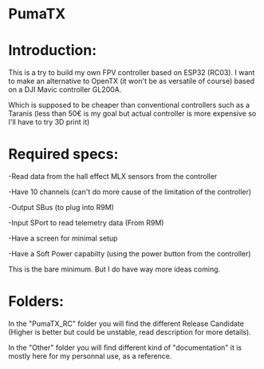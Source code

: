 # PumaTX

# Introduction:
This is a try to build my own FPV controller based on ESP32 (RC03).
I want to make an alternative to OpenTX (it won't be as versatile of course) based on a DJI Mavic controller GL200A.

Which is supposed to be cheaper than conventional controllers such as a Taranis (less than 50€ is my goal but actual controller is more expensive so I'll have to try 3D print it)

# Required specs:
-Read data from the hall effect MLX sensors from the controller

-Have 10 channels (can't do more cause of the limitation of the controller)

-Output SBus (to plug into R9M)

-Input SPort to read telemetry data (From R9M)

-Have a screen for minimal setup

-Have a Soft Power capabilty (using the power button from the controller)


This is the bare minimum. But I do have way more ideas coming.

# Folders:
In the "PumaTX_RC" folder you will find the different Release Candidate (Higher is better but could be unstable, read description for more details).

In the "Other" folder you will find different kind of "documentation" it is mostly here for my personnal use, as a reference.
